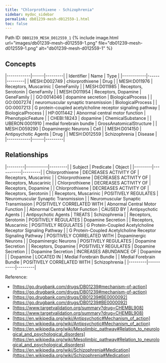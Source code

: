 ```yaml
---
title: "Chlorprothixene - Schizophrenia"
sidebar: mydoc_sidebar
permalink: db01239-mesh-d012559-1.html
toc: false 
---
```



Path ID: `DB01239_MESH_D012559_1`
{% include image.html url="images/db01239-mesh-d012559-1.png" file="db01239-mesh-d012559-1.png" alt="db01239-mesh-d012559-1" %}

## Concepts

|------------|------|---------|
| Identifier | Name | Type    |
|------------|------|---------|
| MESH:D002749 | chlorprothixene | Drug |
| MESH:D011976 | Receptors, Muscarinic | GeneFamily |
| MESH:D011985 | Receptors, Serotonin | GeneFamily |
| MESH:D011954 | Receptors, Dopamine | GeneFamily |
| GO:0014046 | dopamine secretion | BiologicalProcess |
| GO:0007274 | neuromuscular synaptic transmission | BiologicalProcess |
| GO:0007213 | G protein-coupled acetylcholine receptor signaling pathway | BiologicalProcess |
| HP:0011442 | Abnormal central motor function | PhenotypicFeature |
| CHEBI:18243 | dopamine | ChemicalSubstance |
| UBERON:0001910 | medial forebrain bundle | GrossAnatomicalStructure |
| MESH:D059290 | Dopaminergic Neurons | Cell |
| MESH:D014150 | Antipsychotic Agents | Drug |
| MESH:D012559 | Schizophrenia | Disease |
|------------|------|---------|

## Relationships

|---------|-----------|---------|
| Subject | Predicate | Object  |
|---------|-----------|---------|
| Chlorprothixene | DECREASES ACTIVITY OF | Receptors, Muscarinic |
| Chlorprothixene | DECREASES ACTIVITY OF | Receptors, Muscarinic |
| Chlorprothixene | DECREASES ACTIVITY OF | Receptors, Dopamine |
| Chlorprothixene | DECREASES ACTIVITY OF | Receptors, Serotonin |
| Receptors, Muscarinic | POSITIVELY REGULATES | Neuromuscular Synaptic Transmission |
| Neuromuscular Synaptic Transmission | POSITIVELY CORRELATED WITH | Abnormal Central Motor Function |
| Abnormal Central Motor Function | CAUSED BY | Antipsychotic Agents |
| Antipsychotic Agents | TREATS | Schizophrenia |
| Receptors, Serotonin | POSITIVELY REGULATES | Dopamine Secretion |
| Receptors, Muscarinic | POSITIVELY REGULATES | G Protein-Coupled Acetylcholine Receptor Signaling Pathway |
| G Protein-Coupled Acetylcholine Receptor Signaling Pathway | POSITIVELY CORRELATED WITH | Dopaminergic Neurons |
| Dopaminergic Neurons | POSITIVELY REGULATES | Dopamine Secretion |
| Receptors, Dopamine | POSITIVELY REGULATES | Dopamine Secretion |
| Dopamine Secretion | INCREASES ABUNDANCE OF | Dopamine |
| Dopamine | LOCATED IN | Medial Forebrain Bundle |
| Medial Forebrain Bundle | POSITIVELY CORRELATED WITH | Schizophrenia |
|---------|-----------|---------|

Reference: 
  - [https://go.drugbank.com/drugs/DB01239#mechanism-of-action](https://go.drugbank.com/drugs/DB01239#mechanism-of-action)
  - [https://go.drugbank.com/drugs/DB01239#BE0000092](https://go.drugbank.com/drugs/DB01239#BE0000092)
  - [https://www.targetvalidation.org/summary?drug=CHEMBL908](https://www.targetvalidation.org/summary?drug=CHEMBL908)
  - [https://en.wikipedia.org/wiki/Antipsychotic#Mechanism_of_action](https://en.wikipedia.org/wiki/Antipsychotic#Mechanism_of_action)
  - [https://en.wikipedia.org/wiki/Mesolimbic_pathway#Relation_to_neurological_and_psychological_disorders](https://en.wikipedia.org/wiki/Mesolimbic_pathway#Relation_to_neurological_and_psychological_disorders)
  - [https://en.wikipedia.org/wiki/Schizophrenia#Medication](https://en.wikipedia.org/wiki/Schizophrenia#Medication)
